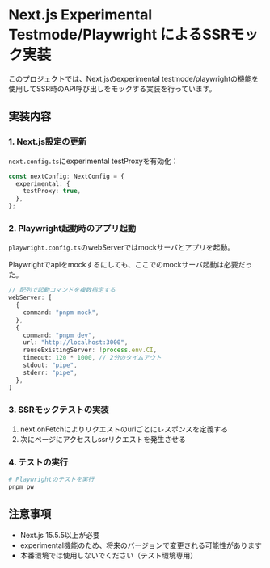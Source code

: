 # Next.js Experimental Testmode/Playwright によるSSRモック実装

このプロジェクトでは、Next.jsのexperimental testmode/playwrightの機能を使用してSSR時のAPI呼び出しをモックする実装を行っています。

## 実装内容

### 1. Next.js設定の更新

`next.config.ts`にexperimental testProxyを有効化：

```typescript
const nextConfig: NextConfig = {
  experimental: {
    testProxy: true,
  },
};
```

### 2. Playwright起動時のアプリ起動

`playwright.config.ts`のwebServerではmockサーバとアプリを起動。

Playwrightでapiをmockするにしても、ここでのmockサーバ起動は必要だった。

```typescript
// 配列で起動コマンドを複数指定する
webServer: [
  {
    command: "pnpm mock",
  },
  {
    command: "pnpm dev",
    url: "http://localhost:3000",
    reuseExistingServer: !process.env.CI,
    timeout: 120 * 1000, // 2分のタイムアウト
    stdout: "pipe",
    stderr: "pipe",
  },
]
```

### 3. SSRモックテストの実装

1. next.onFetchによりリクエストのurlごとにレスポンスを定義する
2. 次にページにアクセスしssrリクエストを発生させる

### 4. テストの実行

```bash
# Playwrightのテストを実行
pnpm pw
```

## 注意事項

- Next.js 15.5.5以上が必要
- experimental機能のため、将来のバージョンで変更される可能性があります
- 本番環境では使用しないでください（テスト環境専用）
